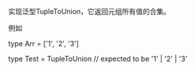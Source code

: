 实现泛型TupleToUnion<T>，它返回元组所有值的合集。

例如

type Arr = ['1', '2', '3']

type Test = TupleToUnion<Arr> // expected to be '1' | '2' | '3'